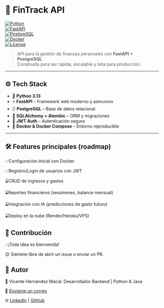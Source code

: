 # 💸 FinTrack API  

[![Python](https://img.shields.io/badge/python-3.13-blue.svg)](https://www.python.org/)  
[![FastAPI](https://img.shields.io/badge/FastAPI-0.116.1-green.svg)](https://fastapi.tiangolo.com/)  
[![PostgreSQL](https://img.shields.io/badge/PostgreSQL-15-blue.svg)](https://www.postgresql.org/)  
[![Docker](https://img.shields.io/badge/Docker-ready-0db7ed.svg)](https://www.docker.com/)  
[![License](https://img.shields.io/badge/license-MIT-lightgrey.svg)](LICENSE)  

> API para la gestión de finanzas personales con **FastAPI + PostgreSQL**.  
Construida para ser rápida, escalable y lista para producción.
---
## ⚙️ Tech Stack

- 🐍 **Python 3.13**
- ⚡ **FastAPI** – Framework web moderno y asíncrono
- 🗄️ **PostgreSQL** – Base de datos relacional
- 🧩 **SQLAlchemy + Alembic** – ORM y migraciones
- 🔐 **JWT Auth** – Autenticación segura
- 🐳 **Docker & Docker Compose** – Entorno reproducible
---
## 🛠️ Features principales (roadmap)

✅Configuración inicial con Docker

✅Registro/Login de usuarios con JWT

⌛CRUD de ingresos y gastos

⌛Reportes financieros (resúmenes, balance mensual)

⌛Integración con IA (predicciones de gasto futuro)

⌛Deploy en la nube (Render/Heroku/VPS)

## 🤝 Contribución
💡¡Toda idea es bienvenida!

😊 Siéntete libre de abrir un issue o enviar un PR.

## 👤 Autor
💼 Vicente Hernández Maciá: Desarrollador Backend | Python & Java

📧 [Envíame un correo](mailto:vicentehernandezmacia@gmail.com)

🌐 [LinkedIn](https://www.linkedin.com/in/vicente-hernández-maciá-225870184/) | [GitHub](https://github.com/vicelx17)